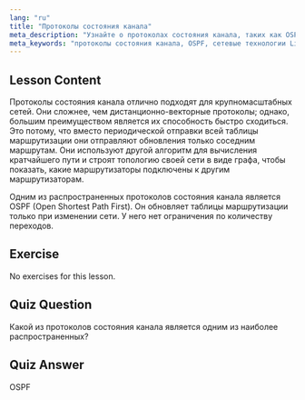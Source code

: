 ```yaml
---
lang: "ru"
title: "Протоколы состояния канала"
meta_description: "Узнайте о протоколах состояния канала, таких как OSPF, для больших сетей. Поймите их быструю сходимость и то, как они обновляют таблицы маршрутизации. Начните свой путь в сетевых технологиях Linux!"
meta_keywords: "протоколы состояния канала, OSPF, сетевые технологии Linux, протоколы маршрутизации, топология сети, для начинающих"
---
```


## Lesson Content

Протоколы состояния канала отлично подходят для крупномасштабных сетей. Они сложнее, чем дистанционно-векторные протоколы; однако, большим преимуществом является их способность быстро сходиться. Это потому, что вместо периодической отправки всей таблицы маршрутизации они отправляют обновления только соседним маршрутам. Они используют другой алгоритм для вычисления кратчайшего пути и строят топологию своей сети в виде графа, чтобы показать, какие маршрутизаторы подключены к другим маршрутизаторам.

Одним из распространенных протоколов состояния канала является OSPF (Open Shortest Path First). Он обновляет таблицы маршрутизации только при изменении сети. У него нет ограничения по количеству переходов.

## Exercise

No exercises for this lesson.

## Quiz Question

Какой из протоколов состояния канала является одним из наиболее распространенных?

## Quiz Answer

OSPF
